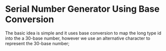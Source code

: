 # Serial Number Generator Using Base Conversion


The basic idea is simple and it uses base conversion to map the long type id into the a 30-base number, however we use an alternative character to represent the 30-base number;
